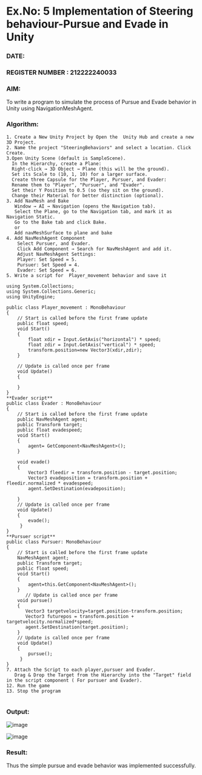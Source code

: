 # Ex.No: 5  Implementation of Steering behaviour-Pursue and Evade in Unity
### DATE:                                                                            
### REGISTER NUMBER : 212222240033
### AIM: 
To write a program to simulate the process of Pursue and Evade behavior in Unity using NavigationMeshAgent. 
### Algorithm:
```
1. Create a New Unity Project by Open the  Unity Hub and create a new 3D Project.
2. Name the project "SteeringBehaviors" and select a location. Click Create.
3.Open Unity Scene (default is SampleScene).
  In the Hierarchy, create a Plane:
  Right-click → 3D Object → Plane (this will be the ground).
  Set its Scale to (10, 1, 10) for a larger surface.
  Create three Capsule for the Player, Pursuer, and Evader:
  Rename them to "Player", "Pursuer", and "Evader".
  Set their Y Position to 0.5 (so they sit on the ground).
  Change their Material for better distinction (optional).
3. Add NavMesh and Bake
   Window → AI → Navigation (opens the Navigation tab).
   Select the Plane, go to the Navigation tab, and mark it as Navigation Static.
   Go to the Bake tab and click Bake.
   or
   Add navMeshSurface to plane and bake 
4. Add NavMeshAgent Component
    Select Pursuer, and Evader.
    Click Add Component → Search for NavMeshAgent and add it.
    Adjust NavMeshAgent Settings:
    Player: Set Speed = 5.
    Pursuer: Set Speed = 4.
    Evader: Set Speed = 6.
5. Write a script for  Player_movement behavior and save it

using System.Collections;
using System.Collections.Generic;
using UnityEngine;

public class Player_movement : MonoBehaviour
{
    // Start is called before the first frame update
    public float speed;
    void Start()
    {
        float xdir = Input.GetAxis("horizontal") * speed;
        float zdir = Input.GetAxis("vertical") * speed;
        transform.position=new Vector3(xdir,zdir);
    }

    // Update is called once per frame
    void Update()
    {
        
    }
}
**Evader script**
public class Evader : MonoBehaviour
{
    // Start is called before the first frame update
    public NavMeshAgent agent;
    public Transform target;
    public float evadespeed;
    void Start()
    {
        agent= GetComponent<NavMeshAgent>();
    }

    void evade()
    {
        Vector3 fleedir = transform.position - target.position;
        Vector3 evadeposition = transform.position + fleedir.normalized * evadespeed;
        agent.SetDestination(evadeposition);

    }
    // Update is called once per frame
    void Update()
    {
        evade();          
     }
}
**Pursuer script**
public class Pursuer: MonoBehaviour
{
    // Start is called before the first frame update
    NavMeshAgent agent;
    public Transform target;
    public float speed;
    void Start()
    {
        agent=this.GetComponent<NavMeshAgent>();
    }
       // Update is called once per frame
    void pursue()
    {
       Vector3 targetvelocity=target.position-transform.position;
       Vector3 futurepos = transform.position + targetvelocity.normalized*speed;
       agent.SetDestination(target.position);
    } 
    // Update is called once per frame
    void Update()
    {
        pursue();          
     }
}
7. Attach the Script to each player,pursuer and Evader.
   Drag & Drop the Target from the Hierarchy into the "Target" field in the script component ( For pursuer and Evader).
12. Run the game 
13. Stop the program
    
```
### Output:

![image](https://github.com/user-attachments/assets/d12bc108-27da-493a-897e-869670b13128)

![image](https://github.com/user-attachments/assets/7486aadd-c6a9-4579-a4ac-da532c372e0a)








### Result:
Thus the simple pursue and evade behavior was implemented successfully.
